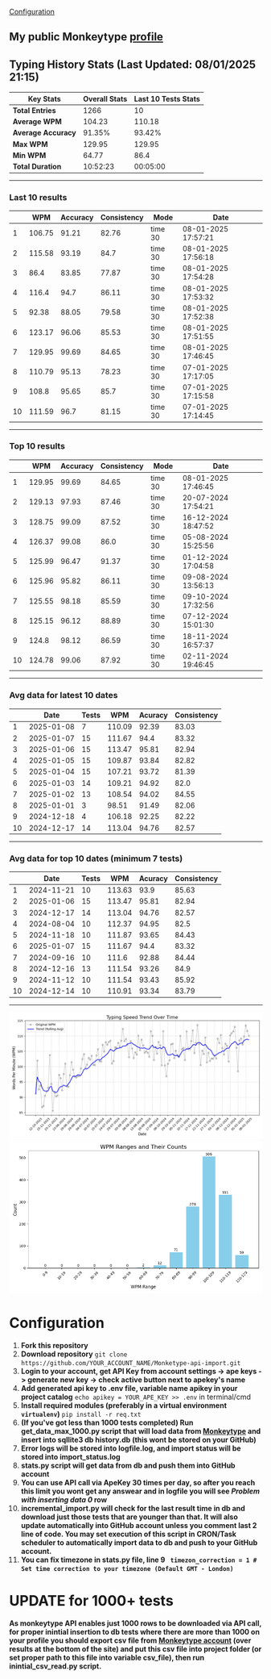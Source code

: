 
[Configuration](#configuration)
## My public Monkeytype [profile](https://monkeytype.com/profile/zp14)


        
## Typing History Stats (Last Updated: 08/01/2025 21:15)

| **Key Stats**               | **Overall Stats**       | **Last 10 Tests Stats**  |
|--------------------------|-------------------------|--------------------------|
| **Total Entries**        | 1266           | 10                       |
| **Average WPM**          | 104.23           | 110.18    |
| **Average Accuracy**     | 91.35%          | 93.42%   |
| **Max WPM**              | 129.95               | 129.95        |
| **Min WPM**              | 64.77               | 86.4                        |
| **Total Duration**       | 10:52:23        | 00:05:00                        |


---

### Last 10 results

| | WPM | Accuracy | Consistency | Mode | Date |
| --- | --- | -------- | ----------- | ---- | --------- |
| 1 | 106.75 | 91.21 | 82.76 | time 30 | 08-01-2025 17:57:21 |
| 2 | 115.58 | 93.19 | 84.7 | time 30 | 08-01-2025 17:56:18 |
| 3 | 86.4 | 83.85 | 77.87 | time 30 | 08-01-2025 17:54:28 |
| 4 | 116.4 | 94.7 | 86.11 | time 30 | 08-01-2025 17:53:32 |
| 5 | 92.38 | 88.05 | 79.58 | time 30 | 08-01-2025 17:52:38 |
| 6 | 123.17 | 96.06 | 85.53 | time 30 | 08-01-2025 17:51:55 |
| 7 | 129.95 | 99.69 | 84.65 | time 30 | 08-01-2025 17:46:45 |
| 8 | 110.79 | 95.13 | 78.23 | time 30 | 07-01-2025 17:17:05 |
| 9 | 108.8 | 95.65 | 85.7 | time 30 | 07-01-2025 17:15:58 |
| 10 | 111.59 | 96.7 | 81.15 | time 30 | 07-01-2025 17:14:45 |


 --- 

### Top 10 results

| | WPM | Accuracy | Consistency | Mode | Date |
| --- | --- | -------- | ----------- | ---- | --------- |
| 1 | 129.95 | 99.69 | 84.65 | time 30 | 08-01-2025 17:46:45 |
| 2 | 129.13 | 97.93 | 87.46 | time 30 | 20-07-2024 17:54:21 |
| 3 | 128.75 | 99.09 | 87.52 | time 30 | 16-12-2024 18:47:52 |
| 4 | 126.37 | 99.08 | 86.0 | time 30 | 05-08-2024 15:25:56 |
| 5 | 125.99 | 96.47 | 91.37 | time 30 | 01-12-2024 17:04:58 |
| 6 | 125.96 | 95.82 | 86.11 | time 30 | 09-08-2024 13:56:13 |
| 7 | 125.55 | 98.18 | 85.59 | time 30 | 09-10-2024 17:32:56 |
| 8 | 125.15 | 96.12 | 88.89 | time 30 | 07-12-2024 15:01:30 |
| 9 | 124.8 | 98.12 | 86.59 | time 30 | 18-11-2024 16:57:37 |
| 10 | 124.78 | 99.06 | 87.92 | time 30 | 02-11-2024 19:46:45 |


 --- 

### Avg data for latest 10 dates

| | Date | Tests | WPM | Acuracy | Consistency |
| --- | --- | -------- | ----------- | ---- | --------- |
| 1 | 2025-01-08 | 7 | 110.09 | 92.39 | 83.03 |
| 2 | 2025-01-07 | 15 | 111.67 | 94.4 | 83.32 |
| 3 | 2025-01-06 | 15 | 113.47 | 95.81 | 82.94 |
| 4 | 2025-01-05 | 15 | 109.87 | 93.84 | 82.82 |
| 5 | 2025-01-04 | 15 | 107.21 | 93.72 | 81.39 |
| 6 | 2025-01-03 | 14 | 109.21 | 94.92 | 82.0 |
| 7 | 2025-01-02 | 13 | 108.54 | 94.02 | 84.55 |
| 8 | 2025-01-01 | 3 | 98.51 | 91.49 | 82.06 |
| 9 | 2024-12-18 | 4 | 106.18 | 92.25 | 82.22 |
| 10 | 2024-12-17 | 14 | 113.04 | 94.76 | 82.57 |


 --- 

### Avg data for top 10 dates (minimum 7 tests)

| | Date | Tests | WPM | Acuracy | Consistency |
| --- | --- | -------- | ----------- | ---- | --------- |
| 1 | 2024-11-21 | 10 | 113.63 | 93.9 | 85.63 |
| 2 | 2025-01-06 | 15 | 113.47 | 95.81 | 82.94 |
| 3 | 2024-12-17 | 14 | 113.04 | 94.76 | 82.57 |
| 4 | 2024-08-04 | 10 | 112.37 | 94.95 | 82.5 |
| 5 | 2024-11-18 | 10 | 111.87 | 93.65 | 84.43 |
| 6 | 2025-01-07 | 15 | 111.67 | 94.4 | 83.32 |
| 7 | 2024-09-16 | 10 | 111.6 | 92.88 | 84.44 |
| 8 | 2024-12-16 | 13 | 111.54 | 93.26 | 84.9 |
| 9 | 2024-11-12 | 10 | 111.54 | 93.43 | 85.92 |
| 10 | 2024-12-14 | 10 | 110.91 | 93.34 | 83.79 |


 --- 


        
![speed trend](typing_speed_trend.png)
![counted chart](count_tests.png)
# Configuration
1. **Fork this repository** 
2. **Download repository** `git clone https://github.com/YOUR_ACCOUNT_NAME/Monketype-api-import.git`
3. **Login to your account, get API Key from account settings -> ape keys -> generate new key -> check active button next to apekey's name**
4. **Add generated api key to .env file, variable name apikey in your project catalog**  `echo apikey = YOUR_APE_KEY >> .env` in terminal/cmd
5. **Install required modules (preferably in a virtual environment `virtualenv`)** `pip install -r req.txt`
6. **(If you've got less than 1000 tests completed) Run get_data_max_1000.py script that will load data from [Monkeytype](https://monkeytype.com/) and insert into sqllite3 db history.db (this wont be stored on your GitHub)**
7. **Error logs will be stored into logfile.log, and import status will be stored into import_status.log**
8. **stats.py script will get data from db and push them into GitHub account**
9. **You can use API call via ApeKey 30 times per day, so after you reach this limit you wont get any answear and in logfile you will see *Problem with inserting data 0* row**
10. **incremental_import.py will check for the last result time in db and download just those tests that are younger than that. It will also update automatically into GitHub account unless you comment last 2 line of code. You may set execution of this script in CRON/Task scheduler to automatically import data to db and push to your GitHub account.**
11. **You can fix timezone in stats.py file, line 9 ` timezon_correction = 1 # Set time correction to your timezone (Default GMT - London)`**
# UPDATE for 1000+ tests
    
**As monkeytype API enables just 1000 rows to be downloaded via API call, for proper inintial insertion to db tests where there are more than 1000 on your profile
you should export csv file from [Monkeytype account](https://monkeytype.com/account) (over results at the bottom of the site)
and put this csv file into project folder (or set proper path to this file into variable csv_file), then run inintial_csv_read.py script.**
    